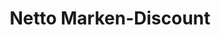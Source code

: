 ---
title: "Netto Marken-Discount"
url: /meissen/netto-marken-discount-fabrikstrasse/
shop: Supermarkt
---